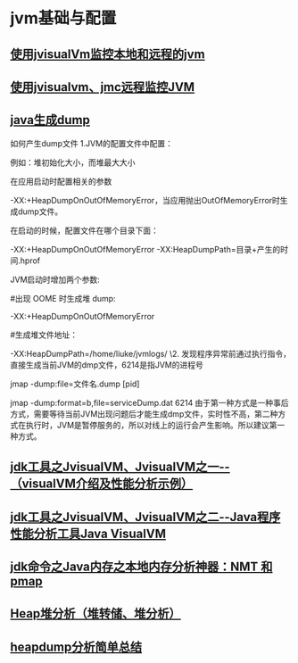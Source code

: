 # jvm基础与配置

## [使用jvisualVm监控本地和远程的jvm](https://blog.csdn.net/wxuan0716/article/details/81538424)



## [使用jvisualvm、jmc远程监控JVM](https://blog.csdn.net/mn960mn/article/details/73958701)

## [java生成dump](https://blog.csdn.net/GLQ_LH/article/details/89202308)



如何产生dump文件
1.JVM的配置文件中配置：

例如：堆初始化大小，而堆最大大小

在应用启动时配置相关的参数 

-XX:+HeapDumpOnOutOfMemoryError，当应用抛出OutOfMemoryError时生成dump文件。

在启动的时候，配置文件在哪个目录下面：

-XX:+HeapDumpOnOutOfMemoryError -XX:HeapDumpPath=目录+产生的时间.hprof

JVM启动时增加两个参数:

\#出现 OOME 时生成堆 dump:

-XX:+HeapDumpOnOutOfMemoryError

\#生成堆文件地址：

-XX:HeapDumpPath=/home/liuke/jvmlogs/
\2. 发现程序异常前通过执行指令，直接生成当前JVM的dmp文件，6214是指JVM的进程号

jmap -dump:file=文件名.dump [pid]

jmap -dump:format=b,file=serviceDump.dat 6214
由于第一种方式是一种事后方式，需要等待当前JVM出现问题后才能生成dmp文件，实时性不高，第二种方式在执行时，JVM是暂停服务的，所以对线上的运行会产生影响。所以建议第一种方式。

## [jdk工具之JvisualVM、JvisualVM之一--（visualVM介绍及性能分析示例）](https://www.cnblogs.com/duanxz/p/3713773.html)

## [jdk工具之JvisualVM、JvisualVM之二--Java程序性能分析工具Java VisualVM](https://www.cnblogs.com/duanxz/p/3492890.html)

## [jdk命令之Java内存之本地内存分析神器：NMT 和 pmap](https://www.cnblogs.com/duanxz/p/5500494.html)

## [Heap堆分析（堆转储、堆分析）](https://www.cnblogs.com/duanxz/p/8510623.html)

## [heapdump分析简单总结](https://blog.csdn.net/mccxj/article/details/54983022)

